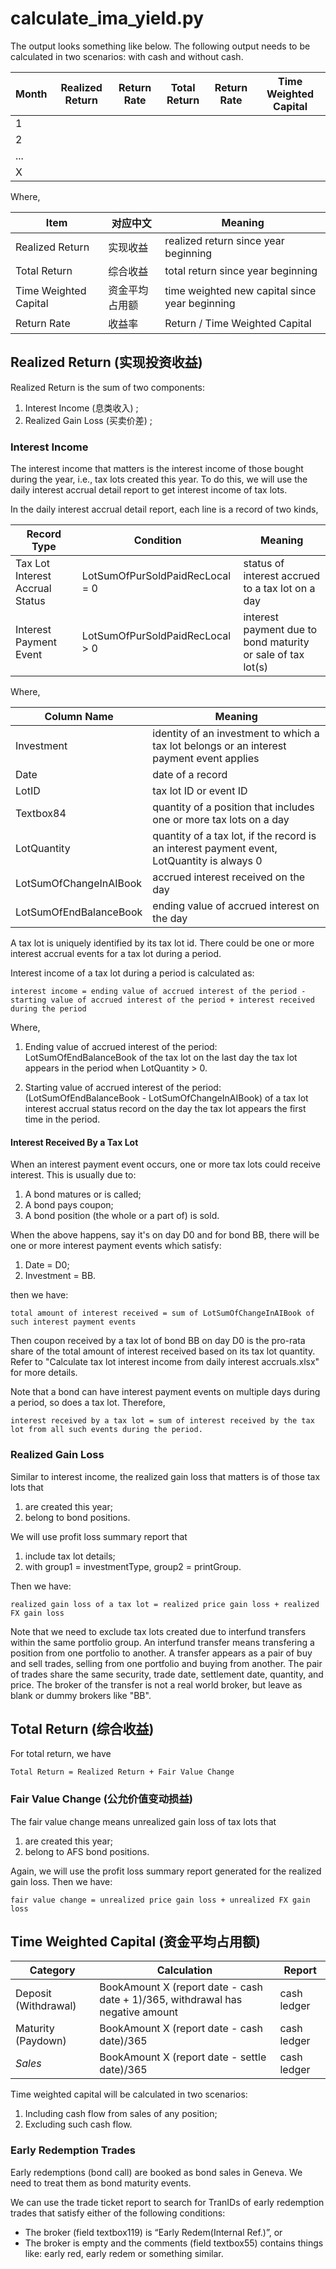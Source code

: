 # calculate_ima_yield.py

The output looks something like below. The following output needs to be calculated in two scenarios: with cash and without cash.

Month | Realized Return | Return Rate | Total Return | Return Rate | Time Weighted Capital
------|-----------------------------|-------------|--------------------------|------------|------------
1 | | | | | |
2 | | | | | |
... | | | | | |
X | | | | | |

Where,

Item | 对应中文 |Meaning
-----|----------|-------
Realized Return | 实现收益 | realized return since year beginning
Total Return | 综合收益 | total return since year beginning
Time Weighted Capital | 资金平均占用额 | time weighted new capital since year beginning
Return Rate | 收益率 | Return / Time Weighted Capital



## Realized Return (实现投资收益)
Realized Return is the sum of two components:

1. Interest Income (息类收入) ;
2. Realized Gain Loss (买卖价差) ;


### Interest Income
The interest income that matters is the interest income of those bought during the year, i.e., tax lots created this year. To do this, we will use the daily interest accrual detail report to get interest income of tax lots.

In the daily interest accrual detail report, each line is a record of two kinds,

Record Type | Condition | Meaning
------------|-----------|--------
Tax Lot Interest Accrual Status | LotSumOfPurSoldPaidRecLocal = 0 | status of interest accrued to a tax lot on a day
Interest Payment Event | LotSumOfPurSoldPaidRecLocal > 0 | interest payment due to bond maturity or sale of tax lot(s)

Where,

Column Name | Meaning 
------------|---------
Investment | identity of an investment to which a tax lot belongs or an interest payment event applies
Date | date of a record
LotID | tax lot ID or event ID
Textbox84 | quantity of a position that includes one or more tax lots on a day
LotQuantity | quantity of a tax lot, if the record is an interest payment event, LotQuantity is always 0
LotSumOfChangeInAIBook | accrued interest received on the day
LotSumOfEndBalanceBook | ending value of accrued interest on the day

A tax lot is uniquely identified by its tax lot id. There could be one or more interest accrual events for a tax lot during a period.

Interest income of a tax lot during a period is calculated as:

	interest income = ending value of accrued interest of the period - starting value of accrued interest of the period + interest received during the period

Where,

1. Ending value of accrued interest of the period: LotSumOfEndBalanceBook of the tax lot on the last day the tax lot appears in the period when LotQuantity > 0.

2. Starting value of accrued interest of the period: (LotSumOfEndBalanceBook - LotSumOfChangeInAIBook) of a tax lot interest accrual status record on the day the tax lot appears the first time in the period.


#### Interest Received By a Tax Lot
When an interest payment event occurs, one or more tax lots could receive interest. This is usually due to: 

1. A bond matures or is called;
2. A bond pays coupon;
3. A bond position (the whole or a part of) is sold.

When the above happens, say it's on day D0 and for bond BB, there will be one or more interest payment events which satisfy:

1. Date = D0;
2. Investment = BB.

then we have:

	total amount of interest received = sum of LotSumOfChangeInAIBook of such interest payment events

Then coupon received by a tax lot of bond BB on day D0 is the pro-rata share of the total amount of interest received based on its tax lot quantity. Refer to "Calculate tax lot interest income from daily interest accruals.xlsx" for more details.

Note that a bond can have interest payment events on multiple days during a period, so does a tax lot. Therefore, 

	interest received by a tax lot = sum of interest received by the tax lot from all such events during the period.


### Realized Gain Loss
Similar to interest income, the realized gain loss that matters is of those tax lots that

1. are created this year;
2. belong to bond positions.

We will use profit loss summary report that

1. include tax lot details;
2. with group1 = investmentType, group2 = printGroup.

Then we have:

	realized gain loss of a tax lot = realized price gain loss + realized FX gain loss

Note that we need to exclude tax lots created due to interfund transfers within the same portfolio group. An interfund transfer means transfering a position from one portfolio to another. A transfer appears as a pair of buy and sell trades, selling from one portfolio and buying from another. The pair of trades share the same security, trade date, settlement date, quantity, and price. The broker of the transfer is not a real world broker, but leave as blank or dummy brokers like "BB".



## Total Return (综合收益)
For total return, we have

	Total Return = Realized Return + Fair Value Change


### Fair Value Change (公允价值变动损益)
The fair value change means unrealized gain loss of tax lots that

1. are created this year;
2. belong to AFS bond positions.

Again, we will use the profit loss summary report generated for the realized gain loss. Then we have:

	fair value change = unrealized price gain loss + unrealized FX gain loss



## Time Weighted Capital (资金平均占用额)

Category | Calculation | Report
---------|-------------|-------
Deposit (Withdrawal) | BookAmount X (report date - cash date + 1)/365, withdrawal has negative amount | cash ledger
Maturity (Paydown) | BookAmount X (report date - cash date)/365 | cash ledger
*Sales* | BookAmount X (report date - settle date)/365 | cash ledger

Time weighted capital will be calculated in two scenarios:
1. Including cash flow from sales of any position;
2. Excluding such cash flow.


### Early Redemption Trades
Early redemptions (bond call) are booked as bond sales in Geneva. We need to treat them as bond maturity events.

We can use the trade ticket report to search for TranIDs of early redemption trades that satisfy either of the following conditions:

- The broker (field textbox119) is “Early Redem(Internal Ref.)”, or
- The broker is empty and the comments (field textbox55) contains things like: early red, early redem or something similar.
